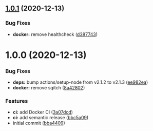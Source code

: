 ## [1.0.1](https://github.com/dargmuesli/trapparty/compare/1.0.0...1.0.1) (2020-12-13)


### Bug Fixes

* **docker:** remove healthcheck ([d387743](https://github.com/dargmuesli/trapparty/commit/d387743c29d7527d3089b091cb15edaa786721dd))

# 1.0.0 (2020-12-13)


### Bug Fixes

* **deps:** bump actions/setup-node from v2.1.2 to v2.1.3 ([ee982ea](https://github.com/dargmuesli/trapparty/commit/ee982ea4e70c7d4c6b5a1dc43d78e1eb72ebb395))
* **docker:** remove sqitch ([8a42802](https://github.com/dargmuesli/trapparty/commit/8a42802f3aa9efbfe1781c67e98727903c3cbee2))


### Features

* **ci:** add Docker CI ([3a07dcd](https://github.com/dargmuesli/trapparty/commit/3a07dcd8dafd6eebe21df755624b09efa11b46d1))
* **ci:** add semantic release ([bbc5a09](https://github.com/dargmuesli/trapparty/commit/bbc5a09bc916e41e369a93148cd9309b12909aa4))
* initial commit ([bba4409](https://github.com/dargmuesli/trapparty/commit/bba4409712c3fb6031f1da142a20f14b5065e8c7))
